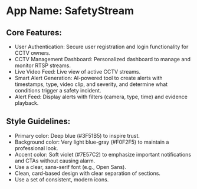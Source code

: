 # **App Name**: SafetyStream

## Core Features:

- User Authentication: Secure user registration and login functionality for CCTV owners.
- CCTV Management Dashboard: Personalized dashboard to manage and monitor RTSP streams.
- Live Video Feed: Live view of active CCTV streams.
- Smart Alert Generation: AI-powered tool to create alerts with timestamps, type, video clip, and severity, and determine what conditions trigger a safety incident.
- Alert Feed: Display alerts with filters (camera, type, time) and evidence playback.

## Style Guidelines:

- Primary color: Deep blue (#3F51B5) to inspire trust.
- Background color: Very light blue-gray (#F0F2F5) to maintain a professional look.
- Accent color: Soft violet (#7E57C2) to emphasize important notifications and CTAs without causing alarm.
- Use a clear, sans-serif font (e.g., Open Sans).
- Clean, card-based design with clear separation of sections.
- Use a set of consistent, modern icons.